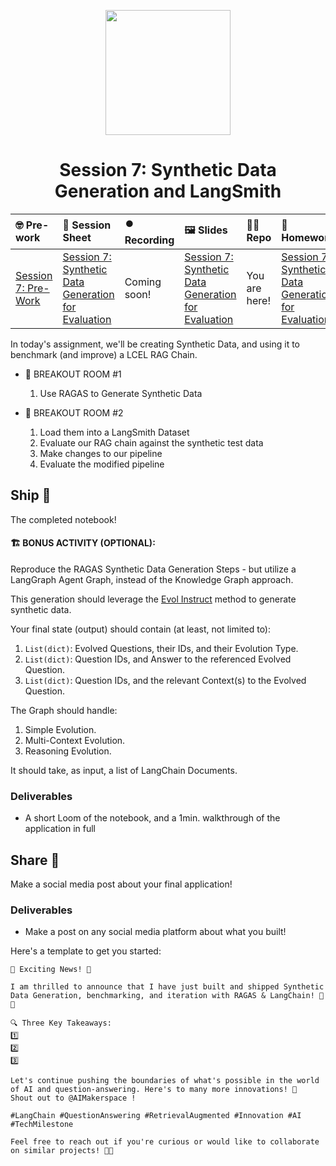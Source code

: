 
<p align = "center" draggable=”false” ><img src="https://github.com/AI-Maker-Space/LLM-Dev-101/assets/37101144/d1343317-fa2f-41e1-8af1-1dbb18399719" 
     width="200px"
     height="auto"/>
</p>

## <h1 align="center" id="heading">Session 7: Synthetic Data Generation and LangSmith</h1>

| 🤓 Pre-work | 📰 Session Sheet | ⏺️ Recording     | 🖼️ Slides        | 👨‍💻 Repo         | 📝 Homework      | 📁 Feedback       |
|:-----------------|:-----------------|:-----------------|:-----------------|:-----------------|:-----------------|:-----------------|
| [Session 7: Pre-Work](https://www.notion.so/Session-7-Synthetic-Data-Generation-for-Evaluation-1c8cd547af3d81999da6cbd18ae4b6a9?pvs=4#1c8cd547af3d81edb0f8ca8017d1cfdb)| [Session 7: Synthetic Data Generation for Evaluation](https://www.notion.so/Session-7-Synthetic-Data-Generation-for-Evaluation-1c8cd547af3d81999da6cbd18ae4b6a9) | Coming soon! | [Session 7: Synthetic Data Generation for Evaluation](https://www.canva.com/design/DAGjaZbyELk/2hj3-ZHrH6x4kjz1Y3kAYw/edit?utm_content=DAGjaZbyELk&utm_campaign=designshare&utm_medium=link2&utm_source=sharebutton)| You are here!| [Session 7: Synthetic Data Generation for Evaluation](https://forms.gle/DVmFHjkkgFpAKNoEA)| [AIE6 Feedback 4/22](https://forms.gle/Z1DahTCVsNPp6SrU6)

In today's assignment, we'll be creating Synthetic Data, and using it to benchmark (and improve) a LCEL RAG Chain.

- 🤝 BREAKOUT ROOM #1
  1. Use RAGAS to Generate Synthetic Data

- 🤝 BREAKOUT ROOM #2
  1. Load them into a LangSmith Dataset
  2. Evaluate our RAG chain against the synthetic test data
  3. Make changes to our pipeline
  4. Evaluate the modified pipeline

## Ship 🚢

The completed notebook!

#### 🏗️ BONUS ACTIVITY (OPTIONAL):

Reproduce the RAGAS Synthetic Data Generation Steps - but utilize a LangGraph Agent Graph, instead of the Knowledge Graph approach.

This generation should leverage the [Evol Instruct](https://arxiv.org/pdf/2304.12244) method to generate synthetic data.

Your final state (output) should contain (at least, not limited to):

1. `List(dict)`: Evolved Questions, their IDs, and their Evolution Type.
2. `List(dict)`: Question IDs, and Answer to the referenced Evolved Question.
3. `List(dict)`: Question IDs, and the relevant Context(s) to the Evolved Question.

The Graph should handle:

1. Simple Evolution.
2. Multi-Context Evolution.
3. Reasoning Evolution.

It should take, as input, a list of LangChain Documents.

### Deliverables

- A short Loom of the notebook, and a 1min. walkthrough of the application in full

## Share 🚀

Make a social media post about your final application!

### Deliverables

- Make a post on any social media platform about what you built!

Here's a template to get you started:

```
🚀 Exciting News! 🚀

I am thrilled to announce that I have just built and shipped Synthetic Data Generation, benchmarking, and iteration with RAGAS & LangChain! 🎉🤖

🔍 Three Key Takeaways:
1️⃣ 
2️⃣ 
3️⃣ 

Let's continue pushing the boundaries of what's possible in the world of AI and question-answering. Here's to many more innovations! 🚀
Shout out to @AIMakerspace !

#LangChain #QuestionAnswering #RetrievalAugmented #Innovation #AI #TechMilestone

Feel free to reach out if you're curious or would like to collaborate on similar projects! 🤝🔥
```
